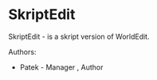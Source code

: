 SkriptEdit
==========


SkriptEdit -  is a skript version of WorldEdit.

Authors:
* Patek - Manager , Author
